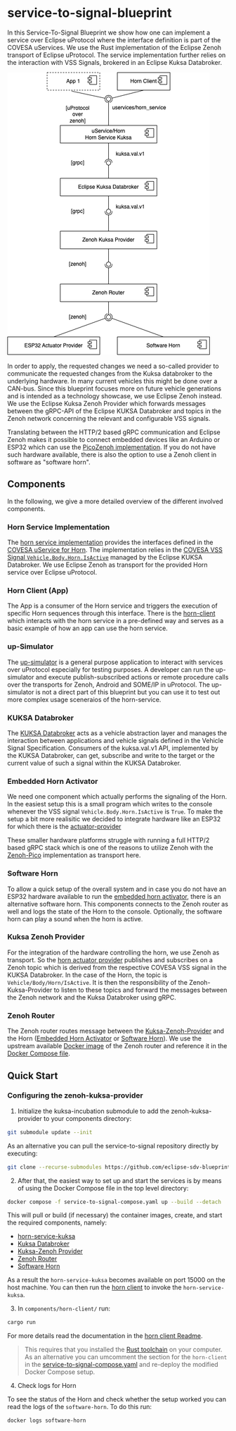 # service-to-signal-blueprint

In this Service-To-Signal Blueprint we show how one can implement a service over Eclipse uProtocol where the interface definition is part of the COVESA uServices. We use the Rust implementation of the Eclipse Zenoh transport of Eclipse uProtocol. The service implementation further relies on the interaction with VSS Signals, brokered in an Eclipse Kuksa Databroker.

<img src=./img/overview.drawio.png>

In order to apply, the requested changes we need a so-called provider to communicate the requested changes from the Kuksa databroker to the underlying hardware. In many current vehicles this might be done over a CAN-bus. Since this blueprint focuses more on future vehicle generations and is intended as a technology showcase, we use Eclipse Zenoh instead.
We use the Eclipse Kuksa Zenoh Provider which forwards messages between the gRPC-API of the Eclipse KUKSA Databroker and topics in the Zenoh network concerning the relevant and configurable VSS signals.

Translating between the HTTP/2 based gRPC communication and Eclipse Zenoh makes it possible to connect embedded devices like an Arduino or ESP32 which can use the [PicoZenoh implementation](https://github.com/eclipse-zenoh/zenoh-pico).
If you do not have such hardware available, there is also the option to use a Zenoh client in software as "software horn".

## Components

In the following, we give a more detailed overview of the different involved components.

### Horn Service Implementation

The [horn service implementation](./components/horn-service-kuksa/) provides the interfaces defined in the [COVESA uService for Horn](https://github.com/COVESA/uservices/blob/main/src/main/proto/vehicle/body/horn/v1/horn_service.proto).
The implementation relies in the [COVESA VSS Signal `Vehicle.Body.Horn.IsActive`](https://github.com/COVESA/vehicle_signal_specification/blob/6024c4b29065b37c074649a1a65396b9d4de9b55/spec/Body/Body.vspec#L65) managed by the Eclipse KUKSA Databroker.
We use Eclipse Zenoh as transport for the provided Horn service over Eclipse uProtocol.

### Horn Client (App)

The App is a consumer of the Horn service and triggers the execution of specific Horn sequences through this interface. There is the [horn-client](./components/horn-client/) which interacts with  the horn service in a pre-defined way and serves as a basic example of how an app can use the horn service.

### up-Simulator

The [up-simulator](https://github.com/eclipse-uprotocol/up-simulator?tab=readme-ov-file) is a general purpose application to interact with services over uProtocol especially for testing purposes.
A developer can run the up-simulator and execute publish-subscribed actions or remote procedure calls over the transports for Zenoh, Android and SOME/IP in uProtocol.
The up-simulator is not a direct part of this blueprint but you can use it to test out more complex usage sceneraios of the horn-service.

### KUKSA Databroker

The [KUKSA Databroker](https://github.com/eclipse-kuksa/kuksa-databroker) acts as a vehicle abstraction layer and manages the interaction between applications and vehicle signals defined in the Vehicle Signal Specification.
Consumers of the kuksa.val.v1 API, implemented by the KUKSA Databroker, can get, subscribe and write to the target or the current value of such a signal within the KUKSA Databroker.

### Embedded Horn Activator

We need one component which actually performs the signaling of the Horn. In the easiest setup this is a small program which writes to the console whenever the VSS signal `Vehicle.Body.Horn.IsActive` is `True`. To make the setup a bit more realisitic we decided to integrate hardware like an ESP32 for which there is the [actuator-provider](./components/actuator-provider/)

These smaller hardware platforms struggle with running a full HTTP/2 based gRPC stack which is one of the reasons to utilize Zenoh with the [Zenoh-Pico](https://github.com/eclipse-zenoh/zenoh-pico) implementation as transport here.

### Software Horn

To allow a quick setup of the overall system and in case you do not have an ESP32 hardware available to run the [embedded horn activator](#embedded-horn-activator), there is an alternative software horn. This components connects to the Zenoh router as well and logs the state of the Horn to the console. Optionally, the software horn can play a sound when the horn is active.

### Kuksa Zenoh Provider

For the integration of the hardware controlling the horn, we use Zenoh as transport. So the [horn actuator provider](#embedded-horn-activator) publishes and subscribes on a Zenoh topic which is derived from the respective COVESA VSS signal in the KUKSA Databroker.
In the case of the Horn, the topic is `Vehicle/Body/Horn/IsActive`.
It is then the responsibility of the Zenoh-Kuksa-Provider to listen to these topics and forward the messages between the Zenoh network and the Kuksa Databroker using gRPC.

### Zenoh Router

The Zenoh router routes message between the [Kuksa-Zenoh-Provider](#kuksa-zenoh-provider) and the Horn ([Embedded Horn Activator](#embedded-horn-activator) or [Software Horn](#software-horn)). We use the upstream available [Docker image](https://zenoh.io/docs/getting-started/quick-test/#run-zenoh-in-docker) of the Zenoh router and reference it in the [Docker Compose file](./service-to-signal-compose.yaml).

## Quick Start

### Configuring the zenoh-kuksa-provider

1. Initialize the kuksa-incubation submodule to add the zenoh-kuksa-provider to your components directory:

```bash
git submodule update --init
```

As an alternative you can pull the service-to-signal repository directly by executing: 

```bash
git clone --recurse-submodules https://github.com/eclipse-sdv-blueprints/service-to-signal.git
```


2. After that, the easiest way to set up and start the services is by means of using the Docker Compose file in the top
level directory:

```bash
docker compose -f service-to-signal-compose.yaml up --build --detach
```

This will pull or build (if necessary) the container images, create, and start the required components, namely:

* [horn-service-kuksa](#horn-service-implementation)
* [Kuksa Databroker](#kuksa-databroker)
* [Kuksa-Zenoh Provider](#kuksa-zenoh-provider)
* [Zenoh Router](#zenoh-router)
* [Software Horn](#software-horn)

As a result the `horn-service-kuksa` becomes available on port 15000 on the host machine. You can then run the [horn client](#horn-client-app) to invoke the `horn-service-kuksa`.

3. In `components/horn-client/` run:

```bash
cargo run 
```

For more details read the documentation in the [horn client Readme](./components/horn-client/README.md).

> This requires that you installed the [Rust toolchain](https://rustup.rs) on your computer. As an alternative you can umcomment the section for the `horn-client` in the [service-to-signal-compose.yaml](./service-to-signal-compose.yaml) and re-deploy the modified Docker Compose setup.

4. Check logs for Horn 

To see the status of the Horn and check whether the setup worked you can read the logs of the `software-horn`. To do this run: 

```bash
docker logs software-horn
```